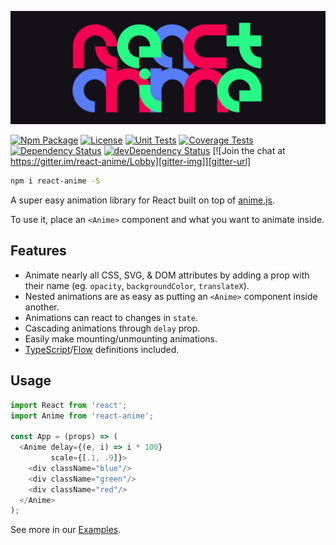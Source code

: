 <p align="center">
  <a href="https://hyperfuse.github.io/react-anime"><img src="docs/assets/logo.png" alt="React Anime Logo"/></a>
</p>

[![Npm Package][npm-img]][npm-url]
[![License][license-img]][license-url]
[![Unit Tests][travis-img]][travis-url]
[![Coverage Tests][codecov-img]][codecov-url]
[![Dependency Status][david-img]][david-url]
[![devDependency Status][david-dev-img]][david-dev-url]
[![Join the chat at https://gitter.im/react-anime/Lobby][gitter-img]][gitter-url]

```bash
npm i react-anime -S
```

A super easy animation library for React built on top of [anime.js](https://github.com/juliangarnier/anime).

To use it, place an `<Anime>` component and what you want to animate inside.

## Features

- Animate nearly all CSS, SVG, & DOM attributes by adding a prop with their name (eg. `opacity`, `backgroundColor`, `translateX`).
- Nested animations are as easy as putting an `<Anime>` component inside another.
- Animations can react to changes in `state`.
- Cascading animations through `delay` prop.
- Easily make mounting/unmounting animations.
- [TypeScript](http://typescriptlang.org/)/[Flow](https://flowtype.org/) definitions included.

## Usage

```js
import React from 'react';
import Anime from 'react-anime';

const App = (props) => (
  <Anime delay={(e, i) => i * 100}
         scale={[.1, .9]}>
    <div className="blue"/>
    <div className="green"/>
    <div className="red"/>
  </Anime>
);
```

See more in our [Examples](https://codepen.io/collection/nrkjgo/).

[cover-img]: docs/assets/logo.png
[cover-url]: https://hyperfuse.github.io/react-anime
[license-img]: http://img.shields.io/:license-mit-blue.svg?style=flat-square
[license-url]: https://opensource.org/licenses/MIT
[david-url]: https://david-dm.org/hyperfuse/react-anime?path=packages/react-anime
[david-img]: https://david-dm.org/hyperfuse/react-anime.svg?path=packages/react-anime&style=flat-square
[david-dev-url]: https://david-dm.org/hyperfuse/react-anime?path=packages/react-anime#info=devDependencies
[david-dev-img]: https://david-dm.org/hyperfuse/react-anime/dev-status.svg?path=packages/react-anime&style=flat-square
[travis-img]: https://img.shields.io/travis/hyperfuse/react-anime.svg?style=flat-square
[travis-url]:https://travis-ci.org/hyperfuse/react-anime
[codecov-img]:https://img.shields.io/codecov/c/github/hyperfuse/react-anime.svg?style=flat-square
[codecov-url]: https://codecov.io/gh/hyperfuse/react-anime
[npm-img]: https://img.shields.io/npm/v/react-anime.svg?style=flat-square
[npm-url]: http://npm.im/react-anime
[npm-download-img]: https://img.shields.io/npm/dm/react-anime.svg?style=flat-square
[gitter-img]: https://img.shields.io/badge/gitter-join%20chat%20%E2%86%92-brightgreen.svg?style=flat-square
[gitter-url]: https://gitter.im/react-anime/Lobby?utm_source=badge&utm_medium=badge&utm_campaign=pr-badge&utm_content=badge
